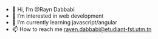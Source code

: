 - 👋 Hi, I’m @Rayn Dabbabi
- 👀 I’m interested in web development
- 🌱 I’m currently learning javascript/angular
- 📫 How to reach me rayen.dabbabi@etudiant-fst.utm.tn

<!---
RShinigami/RShinigami is a ✨ special ✨ repository because its `README.md` (this file) appears on your GitHub profile.
You can click the Preview link to take a look at your changes.
--->
